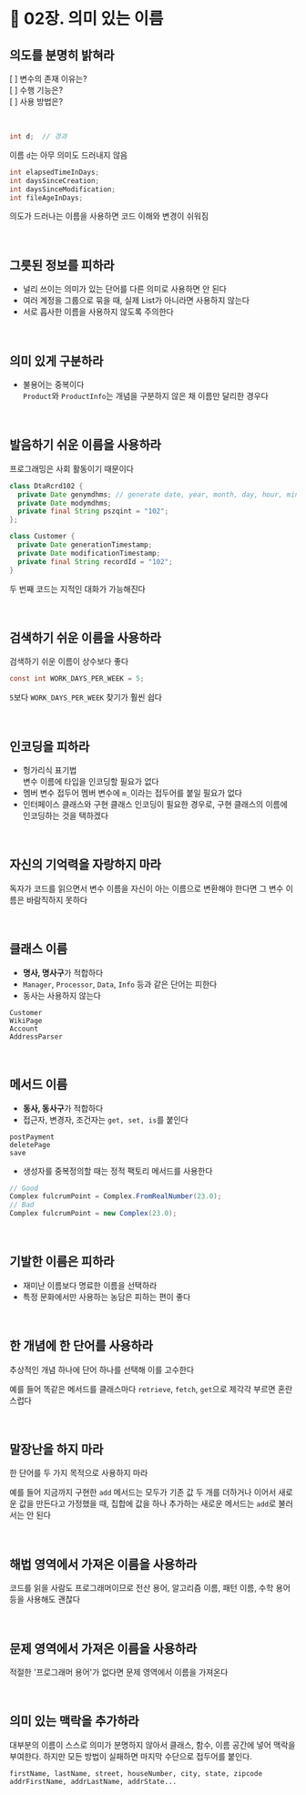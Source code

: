 # 📘 02장. 의미 있는 이름

## 의도를 분명히 밝혀라

[ ] 변수의 존재 이유는?   
[ ] 수행 기능은?   
[ ] 사용 방법은?   

<br />

```java
int d;  // 경과
```

이름 `d`는 아무 의미도 드러내지 않음

```java
int elapsedTimeInDays;
int daysSinceCreation;
int daysSinceModification;
int fileAgeInDays;
```

의도가 드러나는 이름을 사용하면 코드 이해와 변경이 쉬워짐

<br />

## 그릇된 정보를 피하라

- 널리 쓰이는 의미가 있는 단어를 다른 의미로 사용하면 안 된다
- 여러 계정을 그룹으로 묶을 때, 실제 List가 아니라면 사용하지 않는다
- 서로 흡사한 이름을 사용하지 않도록 주의한다

<br />

## 의미 있게 구분하라

- 불용어는 중복이다  
  ```Product```와 ```ProductInfo```는 개념을 구분하지 않은 채 이름만 달리한 경우다

<br />

## 발음하기 쉬운 이름을 사용하라

프로그래밍은 사회 활동이기 때문이다

```java
class DtaRcrd102 {
  private Date genymdhms; // generate date, year, month, day, hour, minute, second
  private Date modymdhms;
  private final String pszqint = "102";
};

class Customer {
  private Date generationTimestamp;
  private Date modificationTimestamp;
  private final String recordId = "102";
}
```

두 번째 코드는 지적인 대화가 가능해진다

<br />

## 검색하기 쉬운 이름을 사용하라

검색하기 쉬운 이름이 상수보다 좋다
```java
const int WORK_DAYS_PER_WEEK = 5;
```

```5```보다 ```WORK_DAYS_PER_WEEK``` 찾기가 훨씬 쉽다

<br />

## 인코딩을 피하라

- 헝가리식 표기법   
  변수 이름에 타입을 인코딩할 필요가 없다
- 멤버 변수 접두어
  멤버 변수에 ```m_```이라는 접두어를 붙일 필요가 없다
- 인터페이스 클래스와 구현 클래스
  인코딩이 필요한 경우로, 구현 클래스의 이름에 인코딩하는 것을 택하겠다

<br />

## 자신의 기억력을 자랑하지 마라

독자가 코드를 읽으면서 변수 이름을 자신이 아는 이름으로 변환해야 한다면 그 변수 이름은 바람직하지 못하다

<br />

## 클래스 이름

- **명사, 명사구**가 적합하다
- ```Manager```, ```Processor```, ```Data```, ```Info``` 등과 같은 단어는 피한다
- 동사는 사용하지 않는다

```
Customer
WikiPage
Account
AddressParser
```

<br />

## 메서드 이름

- **동사, 동사구**가 적합하다
- 접근자, 변경자, 조건자는 ```get, set, is```를 붙인다

```
postPayment
deletePage
save
```

- 생성자를 중복정의할 때는 정적 팩토리 메서드를 사용한다
```java
// Good
Complex fulcrumPoint = Complex.FromRealNumber(23.0);
// Bad
Complex fulcrumPoint = new Complex(23.0);
```

<br />

##  기발한 이름은 피하라

- 재미난 이름보다 명료한 이름을 선택하라
- 특정 문화에서만 사용하는 농담은 피하는 편이 좋다

<br />

## 한 개념에 한 단어를 사용하라

추상적인 개념 하나에 단어 하나를 선택해 이를 고수한다

예를 들어 똑같은 메서드를 클래스마다 ```retrieve```, ```fetch```, ```get```으로 제각각 부르면 혼란스럽다

<br />

## 말장난을 하지 마라

한 단어를 두 가지 목적으로 사용하지 마라

예를 들어 지금까지 구현한 ```add``` 메서드는 모두가 기존 값 두 개를 더하거나 이어서 새로운 값을 만든다고 가정했을 때, 집합에 값을 하나 추가하는 새로운 메서드는 ```add```로 불러서는 안 된다

<br />

## 해법 영역에서 가져온 이름을 사용하라

코드를 읽을 사람도 프로그래머이므로 전산 용어, 알고리즘 이름, 패턴 이름, 수학 용어 등을 사용해도 괜찮다

<br />

## 문제 영역에서 가져온 이름을 사용하라

적절한 '프로그래머 용어'가 없다면 문제 영역에서 이름을 가져온다

<br />

## 의미 있는 맥락을 추가하라

대부분의 이름이 스스로 의미가 분명하지 않아서 클래스, 함수, 이름 공간에 넣어 맥락을 부여한다. 하지만 모든 방법이 실패하면 마지막 수단으로 접두어를 붙인다.

```
firstName, lastName, street, houseNumber, city, state, zipcode
addrFirstName, addrLastName, addrState...
```
